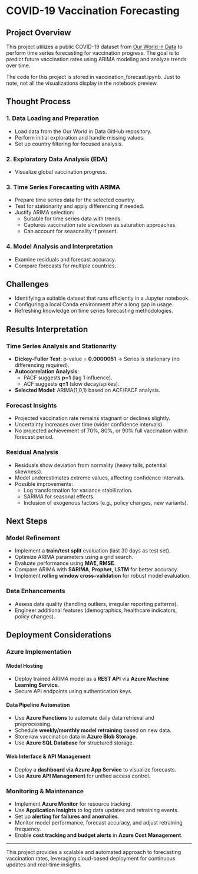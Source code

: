 # COVID-19 Vaccination Forecasting

## Project Overview
This project utilizes a public COVID-19 dataset from [Our World in Data](https://github.com/owid/covid-19-data/tree/master/public/data/vaccinations) to perform time series forecasting for vaccination progress. The goal is to predict future vaccination rates using ARIMA modeling and analyze trends over time. 

The code for this project is stored in vaccination_forecast.ipynb. Just to note, not all the visualizations display in the notebook preview.

## Thought Process

### 1. Data Loading and Preparation
- Load data from the Our World in Data GitHub repository.
- Perform initial exploration and handle missing values.
- Set up country filtering for focused analysis.

### 2. Exploratory Data Analysis (EDA)
- Visualize global vaccination progress.

### 3. Time Series Forecasting with ARIMA
- Prepare time series data for the selected country.
- Test for stationarity and apply differencing if needed.
- Justify ARIMA selection:
  - Suitable for time series data with trends.
  - Captures vaccination rate slowdown as saturation approaches.
  - Can account for seasonality if present.

### 4. Model Analysis and Interpretation
- Examine residuals and forecast accuracy.
- Compare forecasts for multiple countries.

## Challenges
- Identifying a suitable dataset that runs efficiently in a Jupyter notebook.
- Configuring a local Conda environment after a long gap in usage.
- Refreshing knowledge on time series forecasting methodologies.

## Results Interpretation

### Time Series Analysis and Stationarity
- **Dickey-Fuller Test**: p-value = **0.0000051** → Series is stationary (no differencing required).
- **Autocorrelation Analysis**:
  - PACF suggests **p=1** (lag 1 influence).
  - ACF suggests **q=1** (slow decay/spikes).
- **Selected Model**: ARIMA(1,0,1) based on ACF/PACF analysis.

### Forecast Insights
- Projected vaccination rate remains stagnant or declines slightly.
- Uncertainty increases over time (wider confidence intervals).
- No projected achievement of 70%, 80%, or 90% full vaccination within forecast period.

### Residual Analysis
- Residuals show deviation from normality (heavy tails, potential skewness).
- Model underestimates extreme values, affecting confidence intervals.
- Possible improvements:
  - Log transformation for variance stabilization.
  - SARIMA for seasonal effects.
  - Inclusion of exogenous factors (e.g., policy changes, new variants).

## Next Steps
### Model Refinement
- Implement a **train/test split** evaluation (last 30 days as test set).
- Optimize ARIMA parameters using a grid search.
- Evaluate performance using **MAE, RMSE**.
- Compare ARIMA with **SARIMA, Prophet, LSTM** for better accuracy.
- Implement **rolling window cross-validation** for robust model evaluation.

### Data Enhancements
- Assess data quality (handling outliers, irregular reporting patterns).
- Engineer additional features (demographics, healthcare indicators, policy changes).

## Deployment Considerations
### Azure Implementation
#### **Model Hosting**
- Deploy trained ARIMA model as a **REST API** via **Azure Machine Learning Service**.
- Secure API endpoints using authentication keys.

#### **Data Pipeline Automation**
- Use **Azure Functions** to automate daily data retrieval and preprocessing.
- Schedule **weekly/monthly model retraining** based on new data.
- Store raw vaccination data in **Azure Blob Storage**.
- Use **Azure SQL Database** for structured storage.

#### **Web Interface & API Management**
- Deploy a **dashboard via Azure App Service** to visualize forecasts.
- Use **Azure API Management** for unified access control.

### Monitoring & Maintenance
- Implement **Azure Monitor** for resource tracking.
- Use **Application Insights** to log data updates and retraining events.
- Set up **alerting for failures and anomalies**.
- Monitor model performance, forecast accuracy, and adjust retraining frequency.
- Enable **cost tracking and budget alerts** in **Azure Cost Management**.

---
This project provides a scalable and automated approach to forecasting vaccination rates, leveraging cloud-based deployment for continuous updates and real-time insights.

